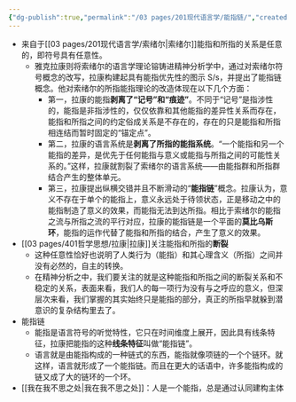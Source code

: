 ```yaml
---
{"dg-publish":true,"permalink":"/03 pages/201现代语言学/能指链/","created":"2024-11-30T21:01:25.956+08:00","updated":"2025-03-02T15:12:38.581+08:00"}
---
```


- 来自于[[03 pages/201现代语言学/索绪尔\|索绪尔]]能指和所指的关系是任意的，即符号具有任意性。
	-  雅克拉康则将索绪尔的语言学理论镕铸进精神分析学中，通过对索绪尔符号概念的改写，拉康构建起具有能指优先性的图示 S/s，并提出了能指链概念。他对索绪尔的所指能指理论的改造体现在以下几个方面：
		- 第一，拉康的能指**剥离了“记号”和“痕迹”**。不同于“记号”是指涉性的，能指是非指涉性的，仅仅依靠和其他能指的差异性关系而存在，能指和所指之间的约定俗成关系是不存在的，存在的只是能指和所指相连结而暂时固定的“锚定点”。
		- 第二，拉康的语言系统是**剥离了所指的能指系统**。“一个能指和另一个能指的差异，是优先于任何能指与意义或能指与所指之间的可能性关系的。”这样，拉康就割裂了索绪尔的语言系统——由能指群和所指群结合产生的整体单元。
		- 第三，拉康提出纵横交错并且不断滑动的“**能指链**”概念。拉康认为，意义不存在于单个的能指上，意义永远处于待领状态，正是移动之中的能指制造了意义的效果，而能指无法到达所指。相比于索绪尔的能指之流与所指之流的平行对应，拉康的能指链是一个平面的**莫比乌斯环**，能指的运作代替了能指和所指的结合，产生了意义的效果。
- [[03 pages/401哲学思想/拉康\|拉康]]关注能指和所指的**断裂**
	- 这种任意性恰好也说明了人类行为（能指）和其心理含义（所指）之间并没有必然的，自主的转换。
	- 在精神分析之中，我们要关注的就是这种能指和所指之间的断裂关系和不稳定的关系，表面来看，我们人的每一项行为没有与之呼应的意义，但深层次来看，我们掌握的其实始终只是能指的部分，真正的所指早就躲到潜意识的复杂结构里去了。
- 能指链
	- 能指是语言符号的听觉特性，它只在时间维度上展开，因此具有线条特征，拉康把能指的这种**线条特征**叫做“能指链”。
	- 语言就是由能指构成的一种链式的东西，能指就像项链的一个个链环。就这样，语言就形成了一个能指链。而且在更大的话语中，许多能指构成的链又成了大的链环的一个环。
- [[我在我不思之处\|我在我不思之处]]：人是一个能指，总是通过认同建构主体